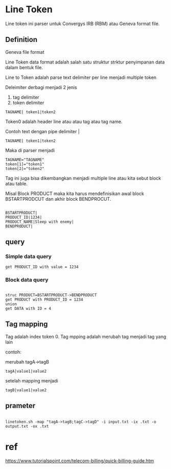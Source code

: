 # Line Token 

Line token ini parser untuk Convergys IRB (RBM) atau Geneva format file.

## Definition

Geneva file format

Line Token data format adalah salah satu struktur strktur penyimpanan data dalam bentuk file.

Line to Token adalah parse text delimiter per line menjadi multiple token


Deleimiter derbagi menjadi 2 jenis 
1. tag delimiter
2. token delimiter
```text
TAGNAME| token1|token2
```

Token0 adalah header line atau atau tag atau tag name.

Contoh text dengan pipe delimiter |

```text
TAGNAME| token1|token2
```

Maka di parser menjadi

```text
TAGNAME="TAGNAME"
token[1]="token1"
token[2]="token2"
```

Tag ini juga bisa dikembangkan menjadi multiple line atau kita sebut block atau table.

Misal Block PRODUCT maka kita harus mendefinisikan awal block BSTARTPRODCUT dan akhir block BENDPROCUT. 

```text

BSTARTPRODUCT|
PRODUCT_ID|1234|
PRODUCT_NAME|Sleep with enemy|
BENDPRODUCT|

```

## query

### Simple data query

```text
get PRODUCT_ID with value = 1234

```

### Block data query

```text

struc PRODUCT=BSTARTPRODUCT->BENDPRODUCT 
get PRODUCT with PRODUCT_ID = 1234
union
get DATA with ID = 4

```


## Tag mapping

Tag adalah index token 0. Tag mpping adalah merubah tag menjadi tag yang lain

contoh:  

merubah tagA->tagB

```text
tagA|value1|value2
```
setelah mapping menjadi

```text
tagB|value1|value2
```
## prameter

```

linetoken.sh -map "tagA->tagB;tagC->tagD" -i input.txt -ix .txt -o output.txt -ox .txt

```


# ref
https://www.tutorialspoint.com/telecom-billing/quick-billing-guide.htm
